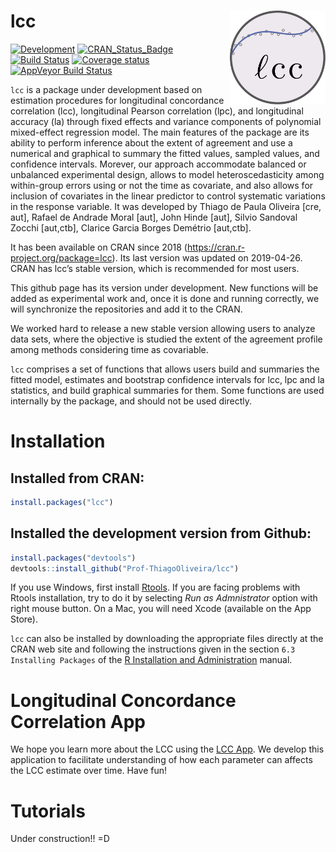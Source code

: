 
<!-- README.md is generated from README.Rmd. Please edit that file -->

# lcc <img src="man/figures/logo.svg" align="right" height = 150/>

[![Development](https://img.shields.io/badge/development-active-blue.svg)](https://img.shields.io/badge/development-active-blue.svg)
[![CRAN\_Status\_Badge](http://www.r-pkg.org/badges/version/lcc)](https://cran.r-project.org/package=lcc)
[![Build
Status](https://travis-ci.org/Prof-ThiagoOliveira/lcc.svg?branch=master)](https://travis-ci.org/Prof-ThiagoOliveira/lcc)
[![Coverage
status](https://codecov.io/gh/Prof-ThiagoOliveira/lcc/branch/master/graph/badge.svg)](https://codecov.io/github/Prof-ThiagoOliveira/lcc?branch=master)
[![AppVeyor Build
Status](https://ci.appveyor.com/api/projects/status/fva5so5gjy23sir5/branch/master?svg=true)](https://ci.appveyor.com/project/Prof-ThiagoOliveira/lcc)

`lcc` is a package under development based on estimation procedures for
longitudinal concordance correlation (lcc), longitudinal Pearson
correlation (lpc), and longitudinal accuracy (la) through fixed effects
and variance components of polynomial mixed-effect regression model. The
main features of the package are its ability to perform inference about
the extent of agreement and use a numerical and graphical to summary the
fitted values, sampled values, and confidence intervals. Morever, our
approach accommodate balanced or unbalanced experimental design, allows
to model heteroscedasticity among within-group errors using or not the
time as covariate, and also allows for inclusion of covariates in the
linear predictor to control systematic variations in the response
variable. It was developed by Thiago de Paula Oliveira \[cre, aut\],
Rafael de Andrade Moral \[aut\], John Hinde \[aut\], Silvio Sandoval
Zocchi \[aut,ctb\], Clarice Garcia Borges Demétrio \[aut,ctb\].

It has been available on CRAN since 2018
(<https://cran.r-project.org/package=lcc>). Its last version was updated
on 2019-04-26. CRAN has lcc’s stable version, which is recommended for
most users.

This github page has its version under development. New functions will
be added as experimental work and, once it is done and running
correctly, we will synchronize the repositories and add it to the CRAN.

We worked hard to release a new stable version allowing users to analyze
data sets, where the objective is studied the extent of the agreement
profile among methods considering time as covariable.

`lcc` comprises a set of functions that allows users build and summaries
the fitted model, estimates and bootstrap confidence intervals for lcc,
lpc and la statistics, and build graphical summaries for them. Some
functions are used internally by the package, and should not be used
directly.

# Installation

## Installed from CRAN:

``` r
install.packages("lcc")
```

## Installed the development version from Github:

``` r
install.packages("devtools")
devtools::install_github("Prof-ThiagoOliveira/lcc")
```

If you use Windows, first install
[Rtools](https://cran.r-project.org/bin/windows/Rtools/). If you are
facing problems with Rtools installation, try to do it by selecting *Run
as Admnistrator* option with right mouse button. On a Mac, you will need
Xcode (available on the App Store).

`lcc` can also be installed by downloading the appropriate files
directly at the CRAN web site and following the instructions given in
the section `6.3 Installing Packages` of the [R Installation and
Administration](http://cran.r-project.org/doc/manuals/R-admin.pdf)
manual.

# Longitudinal Concordance Correlation App

We hope you learn more about the LCC using the [LCC
App](https://prof-thiagooliveira.shinyapps.io/lccApp/). We develop this
application to facilitate understanding of how each parameter can
affects the LCC estimate over time. Have fun\!

# Tutorials

Under construction\!\! =D
